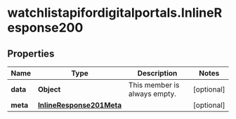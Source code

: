 # watchlistapifordigitalportals.InlineResponse200

## Properties

Name | Type | Description | Notes
------------ | ------------- | ------------- | -------------
**data** | **Object** | This member is always empty. | [optional] 
**meta** | [**InlineResponse201Meta**](InlineResponse201Meta.md) |  | [optional] 


